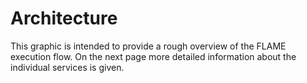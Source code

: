 <script setup>
import VPImage from '../components/VPImage.vue';
const image = {
    light: '/images/components/FLAME_analysis_bright.png',
    dark: '/images/components/FLAME_analysis_dark.png'
}
</script>

# Architecture

This graphic is intended to provide a rough overview of the FLAME execution flow.
On the next page more detailed information about the individual services is given.

<VPImage :image="image"></VPImage>
